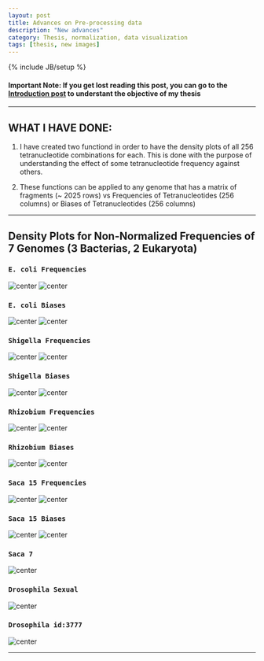 ```yaml
---
layout: post
title: Advances on Pre-processing data
description: "New advances"
category: Thesis, normalization, data visualization
tags: [thesis, new images]
---
```


{% include JB/setup %}

#### Important Note: If you get lost reading this post, you can go to the [Introduction post](http://kamynz.github.io/thesis/2015/07/30/Introduction-of-Thesis/) to understant the objective of my thesis

------

## WHAT I HAVE DONE:

1. I have created two functiond in order to have the density plots of all 256 tetranucleotide combinations for each. 
This is done with the purpose of understanding the effect of some tetranucleotide frequency against others.

2. These functions can be applied to any genome that has a matrix of fragments (~ 2025 rows)
vs Frequencies of Tetranucleotides (256 columns) or Biases of Tetranucleotides (256 columns) 

------

## Density Plots for Non-Normalized Frequencies of 7 Genomes (3 Bacterias, 2 Eukaryota)

### ``E. coli Frequencies``

![center](/Figs/Semana8/Ecoli/Eco_AC_Freq.png)
![center](/Figs/Semana8/Ecoli/Eco_GT_Freq.png)

### ``E. coli Biases``

![center](/Figs/Semana8/Ecoli/Eco_AC_Sesgos.png)
![center](/Figs/Semana8/Ecoli/Eco_GT_Sesgos.png)


### ``Shigella Frequencies``

![center](/Figs/Semana8/Shigella/Shig_AC_Freq.png)
![center](/Figs/Semana8/Shigella/Shig_GT_Freq.png)

### ``Shigella Biases``

![center](/Figs/Semana8/Shigella/Shig_AC_Sesgos.png)
![center](/Figs/Semana8/Shigella/Shig_GT_Sesgos.png)


### ``Rhizobium Frequencies``

![center](/Figs/Semana8/Rhizobium/Rhizo_AC_Freqs.png)
![center](/Figs/Semana8/Rhizobium/Rhizo_GT_Freqs.png)

### ``Rhizobium Biases``

![center](/Figs/Semana8/Rhizobium/Rhizo_AC_Sesgos.png)
![center](/Figs/Semana8/Rhizobium/Rhizo_GT_Sesgos.png)

### ``Saca 15 Frequencies``

![center](/Figs/Semana8/Saca15/Saca15_AC_Freqs.png)
![center](/Figs/Semana8/Saca15/Saca15_GT_Freqs.png)

### ``Saca 15 Biases``

![center](/Figs/Semana8/Saca15/Saca15_AC_Freqs.png)
![center](/Figs/Semana8/Saca15/Saca15_GT_Freqs.png)

### ``Saca 7``

![center](/Figs/Semana8/FREQ_Z_SCORE_TRANSFORMATION/Saca7_Freq_Norm_Z_SCORE.png)

### ``Drosophila Sexual``

![center](/Figs/Semana8/FREQ_Z_SCORE_TRANSFORMATION/DrosoSexual_Freq_Norm_Z_SCORE.png)

### ``Drosophila id:3777``

![center](/Figs/Semana8/FREQ_Z_SCORE_TRANSFORMATION/Droso3777_Freq_Norm_Z_SCORE.png)

------

